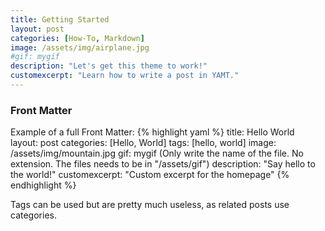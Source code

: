 ```yaml
---
title: Getting Started
layout: post
categories: [How-To, Markdown]
image: /assets/img/airplane.jpg
#gif: mygif
description: "Let's get this theme to work!"
customexcerpt: "Learn how to write a post in YAMT."
---
```


### Front Matter
Example of a full Front Matter:
{% highlight yaml %}
title: Hello World   
layout: post
categories: [Hello, World]
tags: [hello, world]
image: /assets/img/mountain.jpg
gif: mygif (Only write the name of the file. No extension. The files needs to be in "/assets/gif")
description: "Say hello to the world!"
customexcerpt: "Custom excerpt for the homepage"
{% endhighlight %}

Tags can be used but are pretty much useless, as related posts use categories.